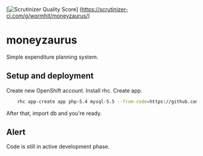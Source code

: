 [![Scrutinizer Quality Score](https://scrutinizer-ci.com/g/wormhit/moneyzaurus/badges/quality-score.png?s=db5f1345a86972d7d9f220f25182adc376a3e76c)]
(https://scrutinizer-ci.com/g/wormhit/moneyzaurus/)

moneyzaurus
=============

Simple expenditure planning system.


Setup and deployment
-------

Create new OpenShift account. Install rhc. Create app.

``` sh
    rhc app-create app php-5.4 mysql-5.5 --from-code=https://github.com/wormhit/moneyzaurus.git
```

After that, import db and you're ready.


Alert
-------

Code is still in active development phase.
